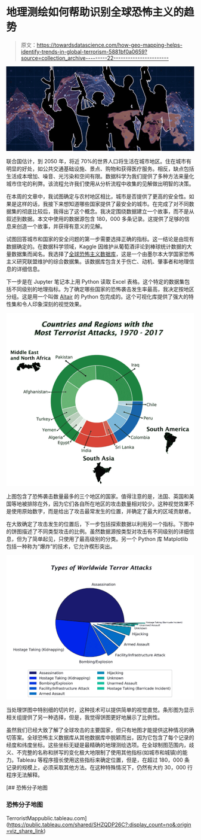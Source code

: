 # 地理测绘如何帮助识别全球恐怖主义的趋势

> 原文：<https://towardsdatascience.com/how-geo-mapping-helps-identify-trends-in-global-terrorism-5881bf0a0659?source=collection_archive---------22----------------------->

![](img/25b8587a678d3c7061538b06c23ad33b.png)

联合国估计，到 2050 年，将近 70%的世界人口将生活在城市地区。住在城市有明显的好处，如公共交通基础设施、景点、购物和获得医疗服务。相反，缺点包括生活成本增加、噪音、光污染和空间有限。数据科学为我们提供了多种方法来量化城市住宅的利弊。该流程允许我们使用从分析流程中收集的见解做出明智的决策。

在本周的文章中，我试图确定与农村地区相比，城市是否提供了更高的安全性。如果是这样的话，我接下来想知道哪些国家提供了最安全的城市。在完成了对不同数据集的彻底比较后，我得出了这个概念。我决定围绕数据建立一个故事，而不是从叙述到数据。本文中使用的数据源包含 180，000 多条记录。这提供了足够的信息来创造一个故事，并获得有意义的见解。

试图回答城市和国家的安全问题的第一步需要选择正确的指标。这一结论是由现有数据确定的。在数据科学领域，Kaggle 因维护从葡萄酒评论到棒球统计数据的大量数据集而闻名。我选择了[全球恐怖主义数据库](https://www.kaggle.com/START-UMD/gtd)，这是一个由墨尔本大学国家恐怖主义研究联盟维护的综合数据集。该数据库包含关于伤亡、动机、肇事者和地理信息的详细信息。

下一步是在 Jupyter 笔记本上用 Python 读取 Excel 表格。这个特定的数据集包括不同级别的地理指标。为了确定哪些国家的恐怖袭击发生率最高，我决定按地区分组。这是用一个叫做 [Altair](https://altair-viz.github.io/) 的 Python 包完成的。这个可视化库提供了强大的特性集和令人印象深刻的视觉效果。

![](img/3574db1df90fe957ee41184de3aa7c47.png)

上图包含了恐怖袭击数量最多的三个地区的国家。值得注意的是，法国、英国和美国等地被排除在外，因为它们各自所在地区的攻击数量相对较少。这种视觉效果不是使用原始数字，而是给出了攻击最常发生的位置，并确定了最大的区域贡献者。

在大致确定了攻击发生的位置后，下一步包括探索数据以利用另一个指标。下图中的饼图描述了不同类型攻击的比例。虽然数据源按类型对攻击有不同级别的详细信息，但为了简单起见，只使用了最高级别的分类。另一个 Python 库 Matplotlib 包括一种称为“爆炸”的技术，它允许楔形突出。

![](img/66a4c31d98119eb2edc83e27b2d32410.png)

当处理饼图中特别细的切片时，这种技术可以提供简单的视觉直觉。条形图为显示相关组提供了另一种选择，但是，我觉得饼图更好地展示了比例性。

虽然我们已经大致了解了全球攻击的主要国家，但只有地图才能提供这种情况的确切答案。全球恐怖主义数据库从其他数据库中脱颖而出，因为它包含了每个记录的经度和纬度坐标。这些坐标无疑是最精确的地理测绘选项。在全球制图范围内，歧义、不完整的名称和拼写的变化极大地限制了使用其他指标(如城市和城镇)的能力。Tableau 等程序擅长使用这些指标来确定位置，但是，在超过 180，000 条记录的规模上，必须采取其他方法。在这种特殊情况下，仍然有大约 30，000 行程序无法解释。

[](https://public.tableau.com/shared/SHZQDP26C?:display_count=no&:origin=viz_share_link) [## 恐怖分子地图

### 恐怖分子地图

TerroristMappublic.tableau.com](https://public.tableau.com/shared/SHZQDP26C?:display_count=no&:origin=viz_share_link)